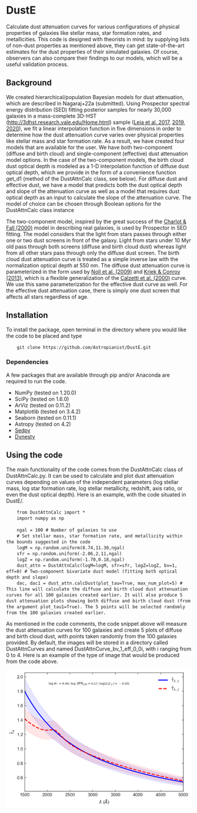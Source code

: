 # DustE
Calculate dust attenuation curves for various configurations of physical properties of galaxies like stellar mass, star formation rates, and metallicities. This code is designed with theorists in mind: by supplying lists of non-dust properties as mentioned above, they can get state-of-the-art estimates for the dust properties of their simulated galaxies. Of course, observers can also compare their findings to our models, which will be a useful validation process. 

## Background
We created hierarchical/population Bayesian models for dust attenuation, which are described in Nagaraj+22a (submitted). Using Prospector spectral energy distribution (SED) fitting posterior samples for nearly 30,000 galaxies in a mass-complete 3D-HST (http://3dhst.research.yale.edu/Home.html) sample ([Leja et al. 2017](https://ui.adsabs.harvard.edu/abs/2017ApJ...837..170L/abstract), [2019](https://ui.adsabs.harvard.edu/abs/2019ApJ...877..140L/abstract), [2020](https://ui.adsabs.harvard.edu/abs/2020ApJ...893..111L/abstract)), we fit a linear interpolation function in five dimensions in order to determine how the dust attenuation curve varies over physical properties like stellar mass and star formation rate. As a result, we have created four models that are available for the user. We have both two-component (diffuse and birth cloud) and single-component (effective) dust attenuation model options. In the case of the two-component models, the birth cloud dust optical depth is modeled as a 1-D interpolation function of diffuse dust optical depth, which we provide in the form of a convenience function get_d1 (method of the DustAttnCalc class, see below). For diffuse dust and effective dust, we have a model that predicts both the dust optical depth and slope of the attenuation curve as well as a model that requires dust optical depth as an input to calculate the slope of the attenuation curve. The model of choice can be chosen through Boolean options for the DustAttnCalc class instance

The two-component model, inspired by the great success of the [Charlot & Fall (2000)](https://ui.adsabs.harvard.edu/abs/2000ApJ...539..718C/abstract) model in describing real galaxies, is used by Prospector in SED fitting. The model considers that the light from stars passes through either one or two dust screens in front of the galaxy. Light from stars under 10 Myr old pass through both screens (diffuse and birth cloud dust) whereas light from all other stars pass through only the diffuse dust screen. The birth cloud dust attenuation curve is treated as a simple inverse law with the normalization optical depth at 550 nm. The diffuse dust attenuation curve is parameterized in the form used by [Noll et al. (2009)](https://ui.adsabs.harvard.edu/abs/2009A%26A...507.1793N/abstract) and [Kriek & Conroy (2013)](https://ui.adsabs.harvard.edu/abs/2013ApJ...775L..16K/abstract), which is a flexible generalization of the [Calzetti et al. (2000)](https://ui.adsabs.harvard.edu/abs/2000ApJ...533..682C/abstract) curve. We use this same parameterization for the effective dust curve as well. For the effective dust attenuation case, there is simply one dust screen that affects all stars regardless of age.
## Installation
To install the package, open terminal in the directory where you would like the code to be placed and type
        
        git clone https://github.com/Astropianist/DustE.git

### Dependencies
A few packages that are available through pip and/or Anaconda are required to run the code.

* NumPy (tested on 1.20.0)
* SciPy (tested on 1.6.0)
* ArViz (tested on 0.11.2)
* Matplotlib (tested on 3.4.2)
* Seaborn (tested on 0.11.1)
* Astropy (tested on 4.2)
* [Sedpy](https://github.com/bd-j/sedpy)
* [Dynesty](https://dynesty.readthedocs.io)

## Using the code
The main functionality of the code comes from the DustAttnCalc class of DustAttnCalc.py. It can be used to calculate and plot dust attenuation curves depending on values of the independent parameters (log stellar mass, log star formation rate, log stellar metallicity, redshift, axis ratio, or even the dust optical depth). Here is an example, with the code situated in DustE/.

        from DustAttnCalc import *
        import numpy as np
        
        ngal = 100 # Number of galaxies to use
        # Set stellar mass, star formation rate, and metallicity within the bounds suggested in the code
        logM = np.random.uniform(8.74,11.30,ngal)
        sfr = np.random.uniform(-2.06,2.11,ngal)
        logZ = np.random.uniform(-1.70,0.18,ngal)
        dust_attn = DustAttnCalc(logM=logM, sfr=sfr, logZ=logZ, bv=1, eff=0) # Two-component bivariate dust model (fitting both optical depth and slope) 
        dac, dac1 = dust_attn.calcDust(plot_tau=True, max_num_plot=5) # This line will calculate the diffuse and birth cloud dust attenuation curves for all 100 galaxies created earlier. It will also produce 5 dust attenuation plots showing both diffuse and birth cloud dust (from the argument plot_tau1=True). The 5 points will be selected randomly from the 100 galaxies created earlier.
        
As mentioned in the code comments, the code snippet above will measure the dust attenuation curves for 100 galaxies and create 5 plots of diffuse and birth cloud dust, with points taken randomly from the 100 galaxies provided. By default, the images will be stored in a directory called DustAttnCurves and named DustAttnCurve_bv_1_eff_0_0i, with i ranging from 0 to 4. Here is an example of the type of image that would be produced from the code above.

<p align="center">
  <img src="DustAttnCurve_bv_1_eff_0_01.png" width="650"/>
</p>
